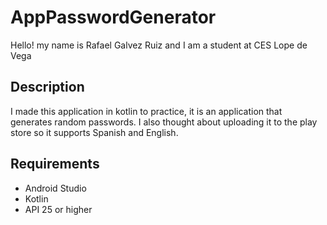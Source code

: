 # AppPasswordGenerator
Hello! my name is Rafael Galvez Ruiz and I am a student at CES Lope de Vega
<br />
## Description
I made this application in kotlin to practice, it is an application that generates random passwords. I also thought about uploading it to the play store so it supports Spanish and English.
<br />
## Requirements
* Android Studio
* Kotlin
* API 25 or higher

